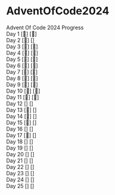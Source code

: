 # AdventOfCode2024
Advent Of Code 2024 Progress  
Day 1 [🌟] [🌟]  
Day 2 [🌟] []  
Day 3 [🌟] [🌟]  
Day 4 [🌟] [🌟]  
Day 5 [🌟] [🌟]  
Day 6 [🌟] [🌟]  
Day 7 [🌟] [🌟]  
Day 8 [🌟] [🌟]  
Day 9 [🌟] [🌟]  
Day 10 [🌟] [🌟]  
Day 11 [🌟] [🌟]  
Day 12 [] []  
Day 13 [🌟] []  
Day 14 [🌟] []  
Day 15 [🌟] []  
Day 16 [] []  
Day 17 [🌟] []  
Day 18 [] []  
Day 19 [] []  
Day 20 [] []  
Day 21 [] []  
Day 22 [] []  
Day 23 [] []  
Day 24 [] []  
Day 25 [] []  
